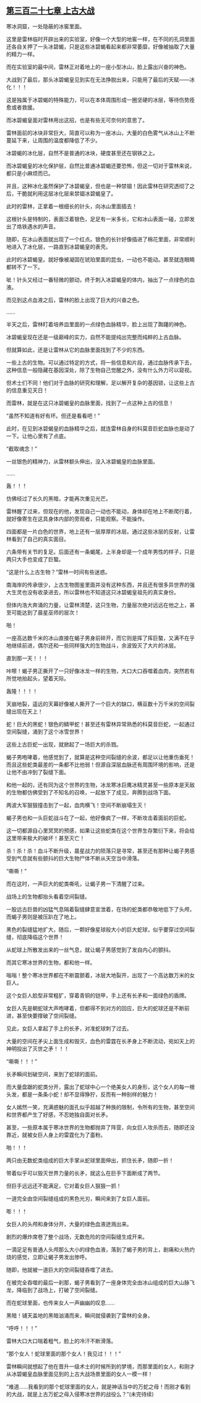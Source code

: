 ## [第三百二十七章 上古大战](https://www.xxbiquge.com/11_11222/8867951.html)


  寒冰洞窟，一处隐蔽的冰窖里面。

  这里是雷林临时开辟出来的实验室，好像一个大型的地窖一样，在不同的孔洞里面还各自关押了一头冰碧蝎，只是这些冰碧蝎看起来都非常萎靡，好像被抽取了大量的精力一样。

  而在实验室的最中间，雷林正对着地上的一座小型冰山，脸上露出兴奋的神色。

  大战到了最后，那头冰碧蝎皇见到实在无法挣脱出来，只能用了最后的天赋——冰化！！！

  这是独属于冰碧蝎的特殊能力，可以在本体周围形成一圈坚硬的冰层，等待伤势痊愈或者救援。

  而冰碧蝎皇面对雷林用出这招，也是有些无可奈何的意思了。

  雷林面前的冰块非常巨大，简直可以称为一座冰山，大量的白色雾气从冰山上不断蔓延下来，让周围的温度都降低了不少。

  冰碧蝎的冰化层，自然不是普通的冰块，硬度甚至还在钢铁之上。

  而冰碧蝎皇的冰化保护层，自然比普通冰碧蝎还要恐怖，但这一切对于雷林来说，都只是小麻烦而已。

  并且，这种冰化虽然保护了冰碧蝎皇，但也是一种禁锢！因此雷林在研究透彻了之后，干脆就利用这层冰化层来禁锢冰碧蝎皇了。

  此时的雷林，正拿着一根细长的针头，向冰山里面插去！

  这根针头是特制的，表面泛着银色，足足有一米多长，它和冰山表面一碰，立即发出了烙铁遇水的声音。

  随即，在冰山表面就出现了一个红点。银色的长针好像插进了棉花里面，非常顺利地进入了冰化层，一路直到冰碧蝎皇的表壳。

  此时的冰碧蝎皇。就好像被凝固在琥珀里面的昆虫，一动也不能动。甚至就连眼睛都转不了一下。

  呲！针头又经过一番轻微的颤动，终于刺入冰碧蝎皇的体内，抽出了一点绿色的血液。

  而见到这点血液之后，雷林的脸上出现了巨大的兴奋之色。

  ……

  半天之后，雷林盯着培养皿里面的一点绿色血脉精华，脸上出现了踟躇的神色。

  冰碧蝎皇现在还是一级巅峰的实力，自然不能提纯出完整而纯粹的上古血脉。

  但就算如此，还是让雷林从它的血脉里面找到了不少的东西。

  一些上古的生物。可以通过特定的方式，将一些信息和片段，通过血脉传承下去，这种信息一般隐藏在基因深处，除了生物自己觉醒之外，没有什么外力可以窥视。

  但术士们不同！他们对于血脉的研究和理解，足以解开复杂的基因锁，让这些上古的信息重见天日！

  而雷林，就是在这只冰碧蝎皇的血脉里面，找到了一点这种上古的信息！

  “虽然不知道有好有坏。但还是看看吧！”

  此时，在见到冰碧蝎皇的血脉精华之后，就连雷林自身的科莫音巨蛇血脉也是动了一下。让他心里有了点底。

  “截取魂念！”

  一丝银色的精神力，从雷林额头伸出，没入冰碧蝎皇的血脉里面。

  ……

  轰！！！

  仿佛经过了长久的黑暗，才能再次重见光芒。

  雷林醒了过来，但现在的他，发现自己一动也不能动，身体却在地上不断爬行着，就好像寄生在这具身体内部的旁观者，只能观察。不能操作。

  四面都是一片白色的世界，地上还有一层厚厚的冰层。通过这些冰层的反射，让雷林看到了自己的真实面目。

  六条带有关节的复足。后面还有一条蝎尾，上半身却是一个成年男性的样子，只是两只大手也变成了巨螯。

  “这是什么上古生物？”雷林一时间有些迷惑。

  南海岸的传承很少，上古生物图鉴里面并没有这种东西，并且还有很多异世界的强大生灵也没有收录进去，所以雷林也不知道这只冰碧蝎皇祖先的真实身份。

  但体内浩大奔涌的力量，让雷林清楚，这只生物，力量层次绝对远远在他之上，甚至可能达到了晨星巫师的层次！

  啪！

  一座高达数千米的冰山直接在蝎子男身前碎开，而它则是挥了挥巨螯，又满不在乎地继续前进，偶尔还和一些同样强大的生物战斗，余波毁灭了大片的冰层。

  直到那一天！！！

  咔嚓！蝎子男正撕开了一只好像冰龙一样的生物，大口大口吞噬着血肉，突然若有所觉地抬起头，望着天际。

  轰隆！！！！

  天崩地裂，遥远的天幕好像被人撕开了一个巨大的缺口，横亘数十万千米的空间裂缝出现在天上！

  蛇！巨大的黑蛇！银色的鳞甲蛇！甚至还有雷林异常熟悉的科莫音巨蛇，一起通过空间裂缝，涌到了这个冰雪世界！

  这些上古巨蛇一出现，就掀起了一场巨大的杀戮。

  蝎子男咆哮着，他感觉到了，就算是这种空间裂缝的余波，都足以让他重伤垂死！而且这些蛇类最差的一条都不比他弱！但源自深层血脉还有周围环境的影响，还是让他不由冲到了裂缝下面。

  和他一起的，还有同为这个世界的生物，冰龙寒冰巨鹰冰精灵甚至一些原本是天敌的生物都仿佛受到了不知名的召唤，一起放下了成见，奔腾到战场下面。

  两波大军狠狠撞击到了一起，血肉横飞！空间不断崩塌生灭！

  蝎子男也和一头巨蛇战斗在了一起，他好像疯了一样，不断攻击着面前的巨蛇。

  这一切都源自心里冥冥的预感，如果让这些蛇类在这个世界生存繁衍下来，将会给这里带来极大的破坏！甚至灭亡！

  杀！杀！杀！血斗不断升级，晨星战力的陨落只是寻常，甚至还有那种让蝎子男感受到气息就有些颤抖的巨大生物尸体不断从天空当中滑落。

  “嘶嘶！”

  而在这时，一声巨大的蛇类嘶吼，让蝎子男一下清醒了过来。

  战场上的生物都抬头看着空间裂缝。

  一股远古巨兽的凶猛气息隔着裂缝肆意宣泄着，在场的蛇类都恭敬地低下了头颅，而蝎子男则是被压趴在了地上。

  黑色的裂缝猛地扩大，随后，一颗好像星球般大小的巨大蛇球，似乎要穿过空间裂缝，彻底降临这个世界！

  从蛇球上所散发出来的一丝气息，就让蝎子男感觉到了发自内心的颤抖。

  而其它寒冰世界的生物，都和他一样。

  嗡嗡！整个寒冰世界都在不断震颤着，冰层大地裂开，出现了一个高达数万米的女巨人。

  这个女巨人脸型非常粗犷，穿着青铜的铠甲，手上还有长矛和一面绿色的盾牌。

  女巨人先是朝蛇球大声咆哮着，但都得不到对方的回应，巨大的蛇球还是不断前进，甚至快要撑破了空间裂缝。

  见此，女巨人拿起了手上的长矛，对准蛇球刺了过去。

  大量的空间在矛尖上面生成和毁灭，血色的雷霆在长矛身上不断流动，宛如天上的神明投出了灭世之矛！！！

  “嘶嘶！！！”

  长矛瞬间划破空间，来到了蛇球的面前。

  而大量盘踞的蛇类分开，露出了蛇球中心一个绝美女人的身形，这个女人的每一根头发，都是一条条小蛇！却不显得狰狞，反而有一种别样的魅力！

  女人嫣然一笑，充满惑魅的面孔似乎超越了种族的限制，令所有的生物，甚至空间和世界都产生了好感，不忍她独自面对长矛。

  甚至，一些原本属于寒冰世界的生物都抛弃了阵营，向女巨人攻杀而去，随即还没靠近，就被女巨人身上的雷霆化为了齑粉。

  啪！！！

  两只由无数蛇类组成的巨大手掌从蛇球里面伸出，抓住长矛，随即一折！

  带着似乎可以毁灭世界力量的长矛，就这么在巨手下面断成了两节。

  但巨手远远还不能满足，它对着女巨人狠狠一抓！

  一道完全由空间裂缝组成的黑色光刃，瞬间来到了女巨人面前。

  嘭！！！

  女巨人的头颅和身体分开，大量的绿色血液迸溅出来。

  剧烈的爆炸席卷了整个战场，无数危险的空间裂缝生成开来。

  一滴足足有普通人头颅那么大小的绿色血液，落到了蝎子男的背上，剧痛和火热灼烧的感觉，立即让蝎子男发出惨呼。

  随即，他就被一道巨大的空间裂缝吞噬了进去。

  在被完全吞噬的最后一刹那，蝎子男看到了一座身体完全由冰山组成的巨大山脉飞龙，降临到了战场上，打破了空间裂缝。

  而在蛇球里面，也传来女人一声幽幽的叹息……

  黑暗！铺天盖地的黑暗汹涌而来，瞬间就侵袭到了雷林的全身。

  “呼呼！！！”

  雷林大口大口喘着粗气，脸上的冷汗不断滑落。

  “那个女人！蛇球里面的那个女人！我见过！！！”

  雷林瞬间就想起了他在晋升一级术士的时候所到的梦境，而那里面的女人，和刚才从冰碧蝎皇血脉里面见到的上古大战场景里面的女人一模一样！

  “难道……我看到的那个蛇球里面的女人，就是神话当中的万蛇之母！而刚才看到的大战，就是上古万蛇之母入侵寒冰世界的战役么？”(未完待续)
